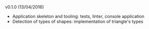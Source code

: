 v0.1.0 (13/04/2016)
* Application skeleton and tooling: tests, linter, console application
* Detection of types of shapes: implementation of triangle's types